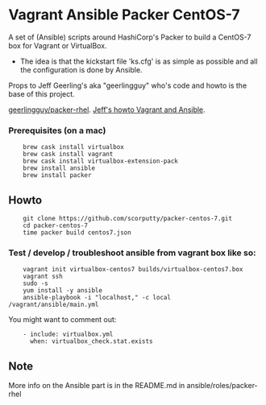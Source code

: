 # Vagrant Ansible Packer CentOS-7
A set of (Ansible) scripts around HashiCorp's Packer to build a CentOS-7 box for Vagrant or VirtualBox.

- The idea is that the kickstart file 'ks.cfg' is as simple as possible and all the configuration is done by Ansible.

Props to Jeff Geerling's aka "geerlingguy" who's code and howto is the base of this project.

[geerlingguy/packer-rhel](https://galaxy.ansible.com/geerlingguy/packer-rhel/).
[Jeff's howto Vagrant and Ansible](http://www.jeffgeerling.com/blog/server-vm-images-ansible-and-packer).

### Prerequisites (on a mac)
```
    brew cask install virtualbox
    brew cask install vagrant
    brew cask install virtualbox-extension-pack
    brew install ansible
    brew install packer
```

## Howto
```
    git clone https://github.com/scorputty/packer-centos-7.git
    cd packer-centos-7
    time packer build centos7.json
```

### Test / develop / troubleshoot ansible from vagrant box like so:
```
    vagrant init virtualbox-centos7 builds/virtualbox-centos7.box
    vagrant ssh
    sudo -s
    yum install -y ansible
    ansible-playbook -i "localhost," -c local /vagrant/ansible/main.yml
```
You might want to comment out:
```
    - include: virtualbox.yml
      when: virtualbox_check.stat.exists
```  

## Note
More info on the Ansible part is in the README.md in ansible/roles/packer-rhel
